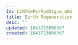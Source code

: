```yaml
---
id: CzM7GePxrPpmhtguw_oKU
title: Earth Regeneration
desc: ''
updated: 1643723096367
created: 1643723096367
---
```


